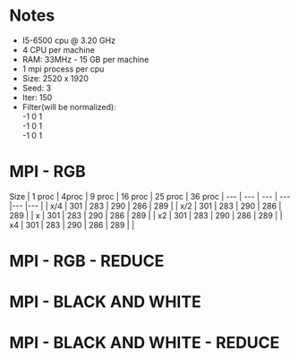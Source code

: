 # Notes
* I5-6500 cpu @ 3.20 GHz
* 4 CPU per machine
* RAM: 33MHz - 15 GB per machine
* 1 mpi process per cpu
* Size: 2520 x 1920
* Seed: 3
* Iter: 150
* Filter(will be normalized): <br />
-1 0 1 <br />
                              -1 0 1 <br />
                              -1 0 1 <br />
# MPI - RGB

Size | 1 proc | 4proc | 9 proc | 16 proc | 25 proc | 36 proc | 
--- | --- | --- | --- |--- |--- | |
x/4 | 301 | 283 | 290 | 286 | 289 | | 
x/2 | 301 | 283 | 290 | 286 | 289 | |
x | 301 | 283 | 290 | 286 | 289 | | 
x2 | 301 | 283 | 290 | 286 | 289 | | 
x4 | 301 | 283 | 290 | 286 | 289 | | 

# MPI - RGB - REDUCE

# MPI - BLACK AND WHITE

# MPI - BLACK AND WHITE - REDUCE
